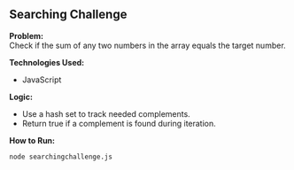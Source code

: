 ## Searching Challenge

**Problem:**  
Check if the sum of any two numbers in the array equals the target number.

**Technologies Used:**  
- JavaScript

**Logic:**  
- Use a hash set to track needed complements.
- Return true if a complement is found during iteration.

**How to Run:**
```bash
node searchingchallenge.js
